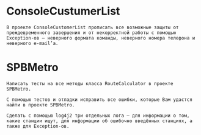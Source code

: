 # ConsoleCustumerList

    В проекте ConsoleCustomerList прописать все возможные защиты от преждевременного завершения и от некорректной работы с помощью Exception-ов — неверного формата команды, неверного номера телефона и неверного e-mail’а.
   
   
# SPBMetro

    Написать тесты на все методы класса RouteCalculator в проекте SPBMetro.

    С помощью тестов и отладки исправить все ошибки, которые Вам удастся найти в проекте SPBMetro.
    
    Сделать с помощью log4j2 три отдельных лога — для информации о том, какие станции ищут, для информации об ошибочно введённых станциях, а также для Exception-ов.
